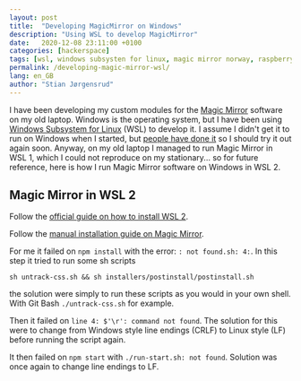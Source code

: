 ```yaml
---
layout: post
title:  "Developing MagicMirror on Windows"
description: "Using WSL to develop MagicMirror"
date:   2020-12-08 23:11:00 +0100
categories: [hackerspace]
tags: [wsl, windows subsysten for linux, magic mirror norway, raspberry pi, javascript, technical, makerspace, hackerspace, creation]
permalink: /developing-magic-mirror-wsl/
lang: en_GB
author: "Stian Jørgensrud"
---
```


I have been developing my custom modules for the [Magic Mirror](https://magicmirror.builders/) software on my old laptop. Windows is the operating system, but I have been using [Windows Subsystem for Linux](https://docs.microsoft.com/en-us/windows/wsl/install-win10) (WSL) to develop it. I assume I didn't get it to run on Windows when I started, but [people have done it](https://forum.magicmirror.builders/topic/4089/complete-walkthrough-install-magicmirror-on-a-pc-windows-7-10) so I should try it out again soon. Anyway, on my old laptop I managed to run Magic Mirror in WSL 1, which I could not reproduce on my stationary... so for future reference, here is how I run Magic Mirror software on Windows in WSL 2.

## Magic Mirror in WSL 2

Follow the [official guide on how to install WSL 2](https://docs.microsoft.com/en-us/windows/wsl/install-win10).

Follow the [manual installation guide on Magic Mirror](https://docs.magicmirror.builders/getting-started/installation.html#manual-installation).

For me it failed on `npm install` with the error: `: not found.sh: 4:`. In this step it tried to run some sh scripts

```text
sh untrack-css.sh && sh installers/postinstall/postinstall.sh
```

the solution were simply to run these scripts as you would in your own shell. With Git Bash `./untrack-css.sh` for example.

Then it failed on `line 4: $'\r': command not found`. The solution for this were to change from Windows style line endings (CRLF) to Linux style (LF) before running the script again.

It then failed on `npm start` with `./run-start.sh: not found`. Solution was once again to change line endings to LF.
